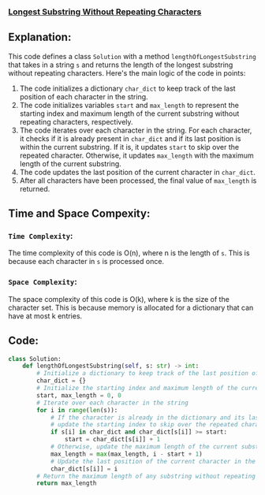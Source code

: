 ### [Longest Substring Without Repeating Characters](https://leetcode.com/problems/longest-substring-without-repeating-characters/)

## Explanation:
This code defines a class `Solution` with a method `lengthOfLongestSubstring` that takes in a string `s` and returns the length of the longest substring without repeating characters. Here's the main logic of the code in points:
1. The code initializes a dictionary `char_dict` to keep track of the last position of each character in the string.
2. The code initializes variables `start` and `max_length` to represent the starting index and maximum length of the current substring without repeating characters, respectively.
3. The code iterates over each character in the string. For each character, it checks if it is already present in `char_dict` and if its last position is within the current substring. If it is, it updates `start` to skip over the repeated character. Otherwise, it updates `max_length` with the maximum length of the current substring.
4. The code updates the last position of the current character in `char_dict`.
5. After all characters have been processed, the final value of `max_length` is returned.

## Time and Space Compexity:
### `Time Complexity`:
The time complexity of this code is O(n), where n is the length of `s`. This is because each character in `s` is processed once.

### `Space Complexity`:
The space complexity of this code is O(k), where k is the size of the character set. This is because memory is allocated for a dictionary that can have at most k entries.

## Code:
```py
class Solution:
    def lengthOfLongestSubstring(self, s: str) -> int:
        # Initialize a dictionary to keep track of the last position of each character
        char_dict = {}
        # Initialize the starting index and maximum length of the current substring
        start, max_length = 0, 0
        # Iterate over each character in the string
        for i in range(len(s)):
            # If the character is already in the dictionary and its last position is within the current substring,
            # update the starting index to skip over the repeated character
            if s[i] in char_dict and char_dict[s[i]] >= start:
                start = char_dict[s[i]] + 1
            # Otherwise, update the maximum length of the current substring
            max_length = max(max_length, i - start + 1)
            # Update the last position of the current character in the dictionary
            char_dict[s[i]] = i
        # Return the maximum length of any substring without repeating characters
        return max_length
```
